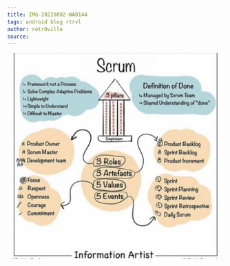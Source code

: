 ```yaml
---
title: IMG-20220802-WA0144
tags: android blog rtrvl
author: retr0ville
source: 
---
```

![](IMG-20220802-WA0144.jpg)